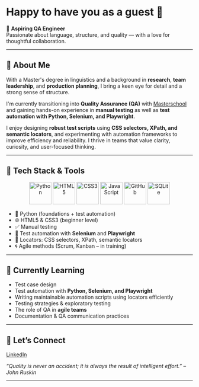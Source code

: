 # Happy to have you as a guest 👋

🎯 **Aspiring QA Engineer**  
Passionate about language, structure, and quality — with a love for thoughtful collaboration.

---

## 🧠 About Me

With a Master's degree in linguistics and a background in **research**, **team leadership**, and **production planning**, I bring a keen eye for detail and a strong sense of structure.

I'm currently transitioning into **Quality Assurance (QA)** with [Masterschool](https://de.masterschool.com/domains/qa-engineering-14-months/) and gaining hands-on experience in **manual testing** as well as **test automation with Python, Selenium, and Playwright**.  

I enjoy designing **robust test scripts** using **CSS selectors, XPath, and semantic locators**, and experimenting with automation frameworks to improve efficiency and reliability. I thrive in teams that value clarity, curiosity, and user-focused thinking.

---
## 🧰 Tech Stack & Tools
<p align="center">
  <img src="https://cdn.jsdelivr.net/gh/devicons/devicon/icons/python/python-original.svg" height="60" alt="Python" />
  <img src="https://cdn.jsdelivr.net/gh/devicons/devicon/icons/html5/html5-original.svg" height="60" alt="HTML5" />
  <img src="https://cdn.jsdelivr.net/gh/devicons/devicon/icons/css3/css3-original.svg" height="60" alt="CSS3" />
  <img src="https://cdn.jsdelivr.net/gh/devicons/devicon/icons/javascript/javascript-original.svg" height="60" alt="JavaScript" />
  <img src="https://cdn.jsdelivr.net/gh/devicons/devicon/icons/github/github-original-wordmark.svg" height="60" alt="GitHub" />
  <img src="https://cdn.jsdelivr.net/gh/devicons/devicon/icons/sqlite/sqlite-original.svg" height="60" alt="SQLite" />
</p>

- 🐍 Python (foundations + test automation)
- 🌐 HTML5 & CSS3 (beginner level)
- ✅ Manual testing
- 🧪 Test automation with **Selenium** and **Playwright**
- 🔎 Locators: CSS selectors, XPath, semantic locators
- 🌀 Agile methods (Scrum, Kanban – in training)

---

## 🚀 Currently Learning

- Test case design
- Test automation with **Python, Selenium, and Playwright**
- Writing maintainable automation scripts using locators efficiently
- Testing strategies & exploratory testing
- The role of QA in **agile teams**
- Documentation & QA communication practices

---

## 🤝 Let’s Connect

[LinkedIn](https://www.linkedin.com/in/anna-pohle/)  

_“Quality is never an accident; it is always the result of intelligent effort.” – John Ruskin_

---
